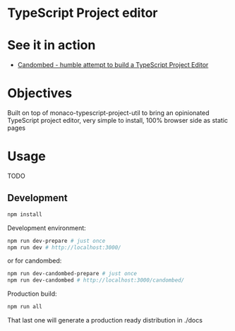 # TypeScript Project editor

# See it in action

 * [Candombed - humble attempt to build a TypeScript Project Editor](https://cancerberosgx.github.io/typescript-in-the-browser/candombed)

# Objectives

Built on top of monaco-typescript-project-util to bring an opinionated TypeScript project editor, very simple to install, 100% browser side as static pages

# Usage

TODO


## Development

```sh
npm install
```

Development environment: 

```sh
npm run dev-prepare # just once
npm run dev # http://localhost:3000/
```

or for candombed: 

```sh
npm run dev-candombed-prepare # just once
npm run dev-candombed # http://localhost:3000/candombed/
```

Production build: 
```sh
npm run all
```

That last one will generate a production ready distribution in ./docs
